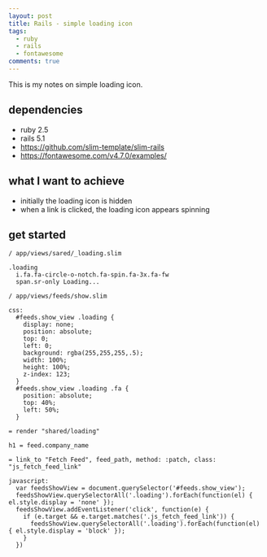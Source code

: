 ```yaml
---
layout: post
title: Rails - simple loading icon
tags:
  - ruby
  - rails
  - fontawesome
comments: true
---
```


This is my notes on simple loading icon.

## dependencies

- ruby 2.5
- rails 5.1
- https://github.com/slim-template/slim-rails
- https://fontawesome.com/v4.7.0/examples/

## what I want to achieve

- initially the loading icon is hidden
- when a link is clicked, the loading icon appears spinning

## get started

```slim
/ app/views/sared/_loading.slim

.loading
  i.fa.fa-circle-o-notch.fa-spin.fa-3x.fa-fw
  span.sr-only Loading...
```

```slim
/ app/views/feeds/show.slim

css:
  #feeds.show_view .loading {
    display: none;
    position: absolute;
    top: 0;
    left: 0;
    background: rgba(255,255,255,.5);
    width: 100%;
    height: 100%;
    z-index: 123;
  }
  #feeds.show_view .loading .fa {
    position: absolute;
    top: 40%;
    left: 50%;
  }

= render "shared/loading"

h1 = feed.company_name

= link_to "Fetch Feed", feed_path, method: :patch, class: "js_fetch_feed_link"

javascript:
  var feedsShowView = document.querySelector('#feeds.show_view');
  feedsShowView.querySelectorAll('.loading').forEach(function(el) { el.style.display = 'none' });
  feedsShowView.addEventListener('click', function(e) {
    if (e.target && e.target.matches('.js_fetch_feed_link')) {
      feedsShowView.querySelectorAll('.loading').forEach(function(el) { el.style.display = 'block' });
    }
  })
```

